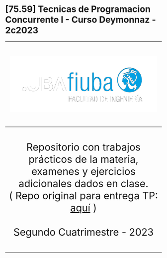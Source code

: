 # [75.59] Tecnicas de Programacion Concurrente I - Curso Deymonnaz - 2c2023

---

<br>
<p align="center">
  <!---<img src="https://www.estudiaradistancia.com.ar/logos/original/logo-universidad-de-buenos-aires.webp" height=80 />--->
  <img src="https://raw.githubusercontent.com/MiguelV5/MiguelV5/main/misc/logofiubatransparent_partialwhite.png" height="180"/>
</p>
<br>

---

<br>
<p align="center">
<font size="+3">
Repositorio con trabajos prácticos de la materia, examenes y ejercicios adicionales dados en clase.
<br>
( Repo original para entrega TP: <a href="https://github.com/">aquí</a> )
<br>
<br>
Segundo Cuatrimestre - 2023
</font>
</p>
<br>

---

